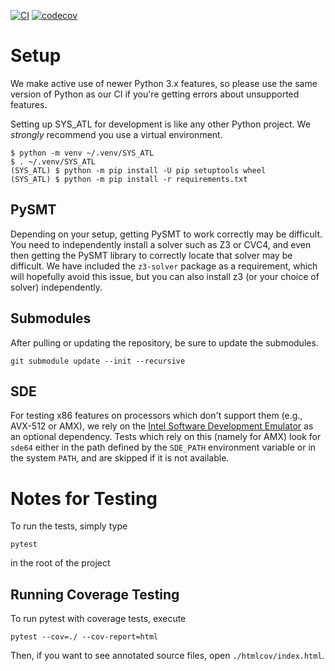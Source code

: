 [![CI](https://github.com/ChezJrk/SYS_ATL/actions/workflows/main.yml/badge.svg)](https://github.com/ChezJrk/SYS_ATL/actions/workflows/main.yml)
[![codecov](https://codecov.io/gh/ChezJrk/SYS_ATL/branch/master/graph/badge.svg?token=BFIZ0WKP4I)](https://codecov.io/gh/ChezJrk/SYS_ATL)

# Setup

We make active use of newer Python 3.x features, so please use the same version of Python as our CI if you're getting errors about unsupported features.

Setting up SYS_ATL for development is like any other Python project. We _strongly_ recommend you use a virtual environment.

```
$ python -m venv ~/.venv/SYS_ATL
$ . ~/.venv/SYS_ATL
(SYS_ATL) $ python -m pip install -U pip setuptools wheel
(SYS_ATL) $ python -m pip install -r requirements.txt
```

## PySMT

Depending on your setup, getting PySMT to work correctly may be difficult.
You need to independently install a solver such as Z3 or CVC4, and even then getting the PySMT library to correctly locate that solver may be difficult.
We have included the `z3-solver` package as a requirement, which will hopefully avoid this issue, but you can also install z3 (or your choice of solver) independently.

## Submodules

After pulling or updating the repository, be sure to update the submodules.

```
git submodule update --init --recursive
```

## SDE
For testing x86 features on processors which don't support them (e.g., AVX-512 or AMX), we rely on the [Intel Software Development Emulator](https://www.intel.com/content/www/us/en/developer/articles/tool/software-development-emulator.html) as an optional dependency.
Tests which rely on this (namely for AMX) look for `sde64` either in the path defined by the `SDE_PATH` environment variable or in the system `PATH`, and are skipped if it is not available.

# Notes for Testing

To run the tests, simply type
```
pytest
```
in the root of the project

## Running Coverage Testing

To run pytest with coverage tests, execute
```
pytest --cov=./ --cov-report=html
```
Then, if you want to see annotated source files, open `./htmlcov/index.html`.
